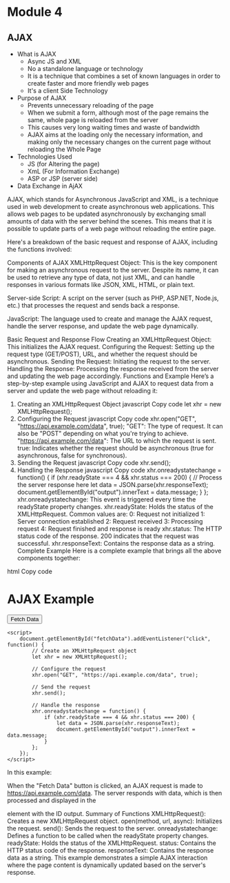 # Module 4

## AJAX

- What is AJAX
  - Async JS and XML
  - No a standalone language or technology
  - It is a technique that combines a set of known languages in order to create faster and more friendly web pages
  - It's a client Side Technology
- Purpose of AJAX
  - Prevents unnecessary reloading of the page
  - When we submit a form, although most of the page remains the same, whole page is reloaded from the server
  - This causes very long waiting times and waste of bandwidth
  - AJAX aims at the loading only the necessary information, and making only the necessary changes on the current page without reloading the Whole Page
- Technologies Used
  - JS (for Altering the page)
  - XmL (For Information Exchange)
  - ASP or JSP (server side)
- Data Exchange in AjAX

AJAX, which stands for Asynchronous JavaScript and XML, is a technique used in web development to create asynchronous web applications. This allows web pages to be updated asynchronously by exchanging small amounts of data with the server behind the scenes. This means that it is possible to update parts of a web page without reloading the entire page.

Here's a breakdown of the basic request and response of AJAX, including the functions involved:

Components of AJAX
XMLHttpRequest Object: This is the key component for making an asynchronous request to the server. Despite its name, it can be used to retrieve any type of data, not just XML, and can handle responses in various formats like JSON, XML, HTML, or plain text.

Server-side Script: A script on the server (such as PHP, ASP.NET, Node.js, etc.) that processes the request and sends back a response.

JavaScript: The language used to create and manage the AJAX request, handle the server response, and update the web page dynamically.

Basic Request and Response Flow
Creating an XMLHttpRequest Object: This initializes the AJAX request.
Configuring the Request: Setting up the request type (GET/POST), URL, and whether the request should be asynchronous.
Sending the Request: Initiating the request to the server.
Handling the Response: Processing the response received from the server and updating the web page accordingly.
Functions and Example
Here’s a step-by-step example using JavaScript and AJAX to request data from a server and update the web page without reloading it:

1. Creating an XMLHttpRequest Object
javascript
Copy code
let xhr = new XMLHttpRequest();
2. Configuring the Request
javascript
Copy code
xhr.open("GET", "https://api.example.com/data", true);
"GET": The type of request. It can also be "POST" depending on what you're trying to achieve.
"https://api.example.com/data": The URL to which the request is sent.
true: Indicates whether the request should be asynchronous (true for asynchronous, false for synchronous).
3. Sending the Request
javascript
Copy code
xhr.send();
4. Handling the Response
javascript
Copy code
xhr.onreadystatechange = function() {
    if (xhr.readyState === 4 && xhr.status === 200) {
        // Process the server response here
        let data = JSON.parse(xhr.responseText);
        document.getElementById("output").innerText = data.message;
    }
};
xhr.onreadystatechange: This event is triggered every time the readyState property changes.
xhr.readyState: Holds the status of the XMLHttpRequest. Common values are:
0: Request not initialized
1: Server connection established
2: Request received
3: Processing request
4: Request finished and response is ready
xhr.status: The HTTP status code of the response. 200 indicates that the request was successful.
xhr.responseText: Contains the response data as a string.
Complete Example
Here is a complete example that brings all the above components together:

html
Copy code
<!DOCTYPE html>
<html>
<head>
    <title>AJAX Example</title>
</head>
<body>
    <h1>AJAX Example</h1>
    <button id="fetchData">Fetch Data</button>
    <p id="output"></p>

    <script>
        document.getElementById("fetchData").addEventListener("click", function() {
            // Create an XMLHttpRequest object
            let xhr = new XMLHttpRequest();
            
            // Configure the request
            xhr.open("GET", "https://api.example.com/data", true);
            
            // Send the request
            xhr.send();
            
            // Handle the response
            xhr.onreadystatechange = function() {
                if (xhr.readyState === 4 && xhr.status === 200) {
                    let data = JSON.parse(xhr.responseText);
                    document.getElementById("output").innerText = data.message;
                }
            };
        });
    </script>
</body>
</html>
In this example:

When the "Fetch Data" button is clicked, an AJAX request is made to https://api.example.com/data.
The server responds with data, which is then processed and displayed in the <p> element with the ID output.
Summary of Functions
XMLHttpRequest(): Creates a new XMLHttpRequest object.
open(method, url, async): Initializes the request.
send(): Sends the request to the server.
onreadystatechange: Defines a function to be called when the readyState property changes.
readyState: Holds the status of the XMLHttpRequest.
status: Contains the HTTP status code of the response.
responseText: Contains the response data as a string.
This example demonstrates a simple AJAX interaction where the page content is dynamically updated based on the server's response.
